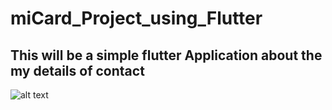 # miCard_Project_using_Flutter
## This will be a simple flutter Application about the my details of contact
![alt text](https://drive.google.com/file/d/1a5W9LFQqLv3FGVZBPaQRydsEmnnnvcn9/view?usp=sharing)
